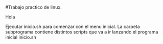 #Trabajo practico de linux.

Hola

Ejecutar inicio.sh para comenzar con el menu inicial.
La carpeta subprograma contiene distintos scripts que va a ir lanzando el programa inicial inicio.sh
